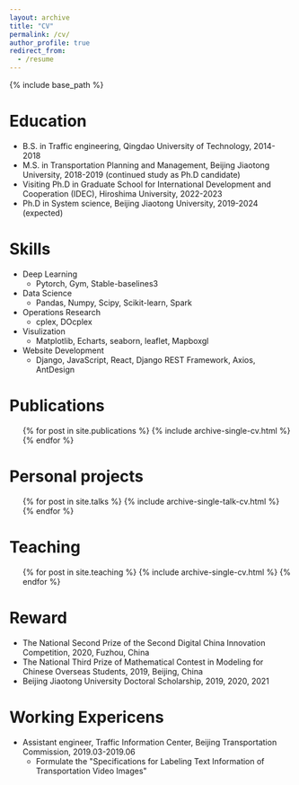 ```yaml
---
layout: archive
title: "CV"
permalink: /cv/
author_profile: true
redirect_from:
  - /resume
---
```


{% include base_path %}

Education
======
* B.S. in Traffic engineering, Qingdao University of Technology, 2014-2018
* M.S. in Transportation Planning and Management, Beijing Jiaotong University, 2018-2019 (continued study as Ph.D candidate)
* Visiting Ph.D in Graduate School for International Development and Cooperation (IDEC), Hiroshima University, 2022-2023
* Ph.D in System science, Beijing Jiaotong University, 2019-2024 (expected)

<!-- Work experience
======
* Summer 2015: Research Assistant
  * Github University
  * Duties included: Tagging issues
  * Supervisor: Professor Git

* Fall 2015: Research Assistant
  * Github University
  * Duties included: Merging pull requests
  * Supervisor: Professor Hub -->
  
Skills
======
* Deep Learning
  * Pytorch, Gym, Stable-baselines3
* Data Science
  * Pandas, Numpy, Scipy, Scikit-learn, Spark
* Operations Research
  * cplex, DOcplex
* Visulization
  * Matplotlib, Echarts, seaborn, leaflet, Mapboxgl
* Website Development
  * Django, JavaScript, React, Django REST Framework, Axios, AntDesign

Publications
======
  <ul>{% for post in site.publications %}
    {% include archive-single-cv.html %}
  {% endfor %}</ul>
  
Personal projects
======
  <ul>{% for post in site.talks %}
    {% include archive-single-talk-cv.html %}
  {% endfor %}</ul>
  
Teaching
======
  <ul>{% for post in site.teaching %}
    {% include archive-single-cv.html %}
  {% endfor %}</ul>

Reward
======
* The National Second Prize of the Second Digital China Innovation Competition, 2020, Fuzhou, China
* The National Third Prize of Mathematical Contest in Modeling for Chinese Overseas Students, 2019, Beijing, China
* Beijing Jiaotong University Doctoral Scholarship, 2019, 2020, 2021

Working Expericens
======
* Assistant engineer, Traffic Information Center, Beijing Transportation Commission, 2019.03-2019.06
  * Formulate the "Specifications for Labeling Text Information of Transportation Video Images" 

